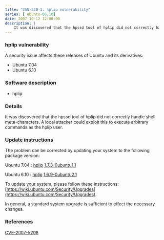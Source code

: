 ```yaml
---
title: "USN-530-1: hplip vulnerability"
series: [ ubuntu-06.10]
date: 2007-10-12 12:00:00
description: |
    It was discovered that the hpssd tool of hplip did not correctly handle shell meta-characters.  A local attacker could exploit this to execute arbitrary commands as the hplip user. 
--- 
```

 
### hplip vulnerability

A security issue affects these releases of Ubuntu and its derivatives:

* Ubuntu 7.04
* Ubuntu 6.10

### Software description

* hplip 

### Details

It was discovered that the hpssd tool of hplip did not correctly handle shell meta-characters. A local attacker could exploit this to execute arbitrary commands as the hplip user. 

### Update instructions

The problem can be corrected by updating your system to the following package version:

Ubuntu 7.04
 : [hplip](https://launchpad.net/ubuntu/+source/hplip) <span> [1.7.3-0ubuntu1.1](https://launchpad.net/ubuntu/+source/hplip/1.7.3-0ubuntu1.1) </span> 

Ubuntu 6.10
 : [hplip](https://launchpad.net/ubuntu/+source/hplip) <span> [1.6.9-0ubuntu2.1](https://launchpad.net/ubuntu/+source/hplip/1.6.9-0ubuntu2.1) </span> 

To update your system, please follow these instructions: [https://wiki.ubuntu.com/Security/Upgrades](https://wiki.ubuntu.com/Security/Upgrades).

In general, a standard system upgrade is sufficient to effect the necessary changes. 

### References

 [CVE-2007-5208](http://people.ubuntu.com/~ubuntu-security/cve/CVE-2007-5208)
 
